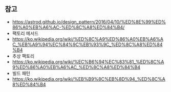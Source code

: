 ## 참고

* https://astrod.github.io/design_pattern/2016/04/10/%ED%8E%99%ED%86%A0%EB%A6%AC-%ED%8C%A8%ED%84%B4/
* 팩토리 메서드 
* https://ko.wikipedia.org/wiki/%ED%8C%A9%ED%86%A0%EB%A6%AC_%EB%A9%94%EC%84%9C%EB%93%9C_%ED%8C%A8%ED%84%B4
* 추상 팩토리
* https://ko.wikipedia.org/wiki/%EC%B6%94%EC%83%81_%ED%8C%A9%ED%86%A0%EB%A6%AC_%ED%8C%A8%ED%84%B4
* 빌드 패턴
* https://ko.wikipedia.org/wiki/%EB%B9%8C%EB%8D%94_%ED%8C%A8%ED%84%B4






